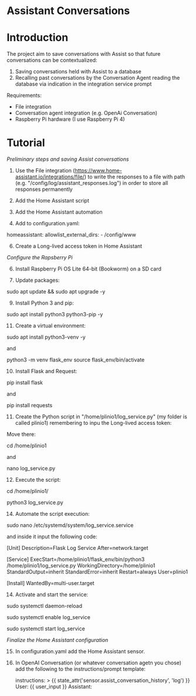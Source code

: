 # Assistant Conversations


# Introduction
The project aim to save conversations with Assist so that future conversations can be contextualized:
1.	Saving conversations held with Assist to a database
2.	Recalling past conversations by the Conversation Agent reading the database via indication in the integration service prompt

Requirements:
- File integration
- Conversation agent integration (e.g. OpenAi Conversation)
- Raspberry Pi hardware (I use Raspberry Pi 4)


# Tutorial

*Preliminary steps and saving Assist conversations*

1) Use the File integration (https://www.home-assistant.io/integrations/file/) to write the responses to a file with path (e.g. "/config/log/assistant_responses.log") in order to store all responses permanently
 
2) Add the Home Assistant script

3) Add the Home Assistant automation

4) Add to configuration.yaml:
   
  homeassistant:
    allowlist_external_dirs:
      - /config/www
        
6) Create a Long-lived access token in Home Assistant

 
*Configure the Rapsberry Pi*
   
6) Install Raspberry Pi OS Lite 64-bit (Bookworm) on a SD card

7) Update packages:
   
sudo apt update && sudo apt upgrade -y

9) Install Python 3 and pip:
    
sudo apt install python3 python3-pip -y

11) Create a virtual environment:
    
sudo apt install python3-venv -y

and

python3 -m venv flask_env
source flask_env/bin/activate

10) Install Flask and Request:
    
pip install flask

and

pip install requests

11) Create the Python script in "/home/plinio1/log_service.py" (my folder is called plinio1) remembering to inpu the Long-lived access token:

Move there:

cd /home/plinio1

and

nano log_service.py

12) Execute the script:
    
cd /home/plinio1/

python3 log_service.py

14) Automate the script execution:
    
sudo nano /etc/systemd/system/log_service.service

and inside it input the following code:

[Unit]
Description=Flask Log Service
After=network.target

[Service]
ExecStart=/home/plinio1/flask_env/bin/python3 /home/plinio1/log_service.py
WorkingDirectory=/home/plinio1
StandardOutput=inherit
StandardError=inherit
Restart=always
User=plinio1

[Install]
WantedBy=multi-user.target

14) Activate and start the service:
    
sudo systemctl daemon-reload 

sudo systemctl enable log_service

sudo systemctl start log_service


*Finalize the Home Assistant configuration*

15) In configuration.yaml add the Home Assistant sensor.

16) In OpenAI Conversation (or whatever conversation agetn you chose) add the following to the instructions/prompt template:
    
    instructions: >
      {{ state_attr('sensor.assist_conversation_history', 'log') }}
      User: {{ user_input }}
      Assistant:

